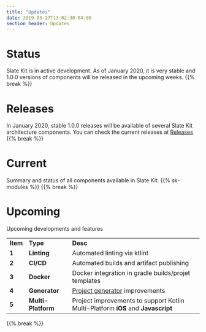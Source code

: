 ```yaml
---
title: "Updates"
date: 2019-03-17T13:02:30-04:00
section_header: Updates
---
```



# Status
Slate Kit is in active development. As of January 2020, it is very stable and 1.0.0 versions of components will be released in the upcoming weeks.
{{% break %}}


# Releases
In January 2020, stable 1.0.0 releases will be available of several Slate Kit architecture components.
You can check the current releases at <a href="https://github.com/code-helix/slatekit/releases">Releases</a>
{{% break %}}

# Current
Summary and status of all components available in Slate Kit.
{{% sk-modules %}}
{{% break %}}


# Upcoming
Upcoming developments and features
<table class="table table-bordered table-striped">
    <tr>
        <td><strong>Item</strong></td>
        <td><strong>Type</strong></td>
        <td><strong>Desc</strong></td>
    </tr>
    <tr>
        <td><strong>1</strong></td>
        <td><strong>Linting</strong></td>
        <td>Automated linting via ktlint</td>
    </tr>
    <tr>
        <td><strong>2</strong></td>
        <td><strong>CI/CD</strong></td>
        <td>Automated builds and artifact publishing</td>
    </tr>
    <tr>
        <td><strong>3</strong></td>
        <td><strong>Docker</strong></td>
        <td>Docker integration in gradle builds/projet templates </td>
    </tr>
    <tr>
        <td><strong>4</strong></td>
        <td><strong>Generator</strong></td>
        <td><a href="/arch/generators">Project generator</a> improvements </td>
    </tr>
    <tr>
        <td><strong>5</strong></td>
        <td><strong>Multi-Platform</strong></td>
        <td>Project improvements to support Kotlin Multi-Platform <strong>iOS</strong> and <strong>Javascript</strong></td>
    </tr>
</table>
{{% break %}}

